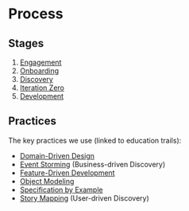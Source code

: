 # Process

## Stages

1. [Engagement](01-engagement/)
2. [Onboarding](02-onboarding/)
3. [Discovery](03-discovery.md)
4. [Iteration Zero](04-iteration-zero/)
5. [Development](05-development/)

## Practices

The key practices we use (linked to education trails):

* [Domain-Driven Design](../education/trails/domain-driven-design.md)
* [Event Storming](../education/trails/event-storming.md) (Business-driven Discovery)
* [Feature-Driven Development](../education/trails/feature-driven-development.md)
* [Object Modeling](../education/trails/object-modeling.md)
* [Specification by Example](../education/trails/specification-by-example.md)
* [Story Mapping](../education/trails/story-mapping.md) (User-driven Discovery)
